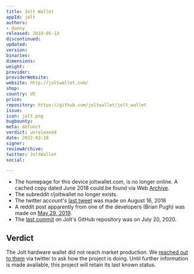 ```yaml
---
title: Jolt Wallet
appId: jolt
authors:
- danny
released: 2018-05-13
discontinued: 
updated: 
version: 
binaries: 
dimensions: 
weight: 
provider: 
providerWebsite: 
website: http://joltwallet.com/
shop: 
country: US
price: 
repository: https://github.com/joltwallet/jolt_wallet
issue: 
icon: jolt.png
bugbounty: 
meta: defunct
verdict: unreleased
date: 2022-02-18
signer: 
reviewArchive: 
twitter: JoltWallet
social: 

---
```


- The homepage for this device joltwallet.com, is no longer online. A cached copy dated June 2018 could be found via Web [Archive](https://web.archive.org/web/20180601221232/https://www.joltwallet.com/). 
- The subreddit r/joltwallet no longer exists.
- The twitter account's [last tweet](https://mobile.twitter.com/JoltWallet/status/1029968926149554176) was made on August 16, 2018
- A reddit post apparently from one of the developers (Brian Pugh) was made on [May 29, 2019](https://www.reddit.com/r/nanocurrency/comments/bu49ge/how_is_the_jolt_coming_along/ep8mbf1/).
- The [last commit](https://github.com/joltwallet/jolt_wallet/commit/82f2ffaef99461e0dd3373c60567950cb4d27e30) on Jolt's GitHub repository was on July 20, 2020.

## Verdict

The Jolt hardware wallet did not reach market production. We [reached out to them](https://mobile.twitter.com/BitcoinWalletz/status/1485806434856374273) via twitter to ask how the project is doing. Until further information is made available, this project will retain its last known status.
